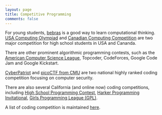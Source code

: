 ```yaml
---
layout: page
title: Competitive Programming
comments: false
---
```


For young students, [bebras](https://www.bebras.org/) is a good way to learn computational thinking.   
[USA Computing Olympiad](https://usaco.org) and [Canadian Computing Competition](https://www.cemc.uwaterloo.ca/contests/computing.html) are two major competition for high school students in USA and Cananda.

There are other prominent algorithmic programming contests, such as the [American Computer Science League](https://www.acsl.org/),  Topcoder, CodeForces, Google Code Jam and Google Kickstart.

[CyberPatriot](https://www.uscyberpatriot.org/) and [picoCTF from CMU](https://picoctf.org/) are two national highly ranked coding competition focusing on computer security.


There are also several California (and online now) coding competitions, including [High School Programming Contest](https://www.cpp.edu/~hspc/), [Harker Programming Invitational](https://web.harker.org/programming/), [Girls Programming League (GPL)](https://www.girlsprogrammingleague.org/).

A list of coding competition is maintained [here](https://clist.by/).
